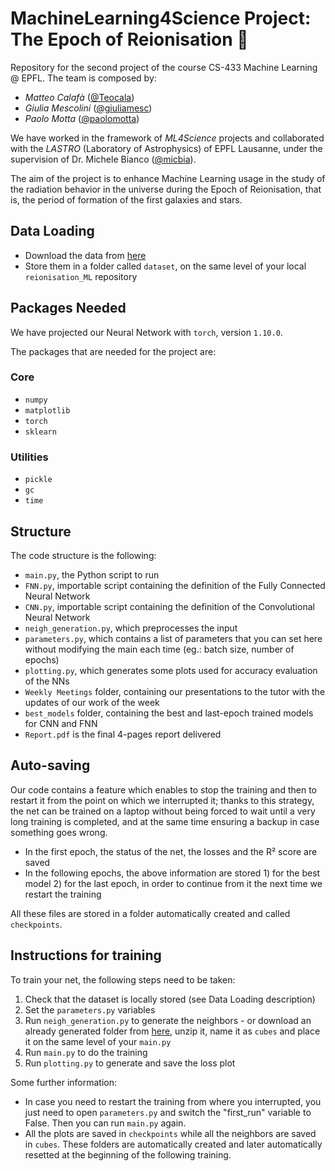 # MachineLearning4Science Project: The Epoch of Reionisation :milky_way:
Repository for the second project of the course CS-433 Machine Learning @ EPFL. 
The team is composed by:
- *Matteo Calafà* ([@Teocala](https://github.com/Teocala))
- *Giulia Mescolini* ([@giuliamesc](https://github.com/giuliamesc)) 
- *Paolo Motta* ([@paolomotta](https://github.com/paolomotta))

We have worked in the framework of *ML4Science* projects and collaborated with the *LASTRO* (Laboratory of Astrophysics) of EPFL Lausanne, under the supervision of Dr. Michele Bianco ([@micbia](https://github.com/micbia)).

The aim of the project is to enhance Machine Learning usage in the study of the radiation behavior in the universe during the Epoch of Reionisation, that is, the period of formation of the first galaxies and stars.

## Data Loading
- Download the data from [here](https://drive.google.com/drive/folders/1d-FjkS6f8e1Q5F3k0Yz2rygxk8f7hqS_?usp=sharing)
- Store them in a folder called `dataset`, on the same level of your local `reionisation_ML` repository

## Packages Needed
We have projected our Neural Network with `torch`, version `1.10.0`.

The packages that are needed for the project are:
### Core
- `numpy`
- `matplotlib`
- `torch`
- `sklearn`
### Utilities
- `pickle`
- `gc`
- `time `



## Structure
The code structure is the following:
- `main.py`, the Python script to run
- `FNN.py`, importable script containing the definition of the Fully Connected Neural Network
- `CNN.py`, importable script containing the definition of the Convolutional Neural Network
- `neigh_generation.py`, which preprocesses the input
- `parameters.py`, which contains a list of parameters that you can set here without modifying the main each time (eg.: batch size, number of epochs)
- `plotting.py`, which generates some plots used for accuracy evaluation of the NNs 
- `Weekly Meetings` folder, containing our presentations to the tutor with the updates of our work of the week
- `best_models` folder, containing the best and last-epoch trained models for CNN and FNN
- `Report.pdf` is the final 4-pages report delivered

## Auto-saving
Our code contains a feature which enables to stop the training and then to restart it from the point on which we interrupted it; thanks to this strategy, the net can be trained on a laptop without being forced to wait until a very long training is completed, and at the same time ensuring a backup in case something goes wrong. 
- In the first epoch, the status of the net, the losses and the R² score are saved
- In the following epochs, the above information are stored 1) for the best model 2) for the last epoch, in order to continue from it the next time we restart the training

All these files are stored in a folder automatically created and called `checkpoints`.

## Instructions for training
To train your net, the following steps need to be taken:
1) Check that the dataset is locally stored (see Data Loading description)
2) Set the `parameters.py` variables
3) Run `neigh_generation.py` to generate the neighbors - or download an already generated folder from [here](https://drive.google.com/drive/folders/1OgZ0e9aMdPCwfxn9vt0tBy0betpqmIlC?usp=sharing), unzip it, name it as `cubes` and place it on the same level of your `main.py`
4) Run  `main.py` to do the training
5) Run `plotting.py` to generate and save the loss plot

Some further information:
- In case you need to restart the training from where you interrupted, you just need to open `parameters.py` and switch the "first_run" variable to False. Then you can run `main.py` again.
- All the plots are saved in `checkpoints` while all the neighbors are saved in `cubes`. These folders are automatically created and later automatically resetted at the beginning of the following training.
